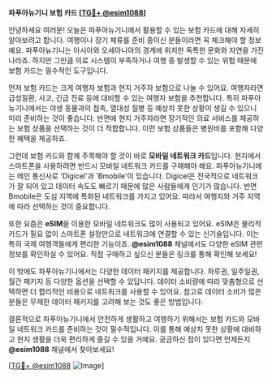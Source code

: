 **파푸아뉴기니 보험 카드 [[TG💪+ @esim1088](https://t.me/s/esim1088)]**

안녕하세요 여러분! 오늘은 파푸아뉴기니에서 활용할 수 있는 보험 카드에 대해 자세히 알아보려고 합니다. 여행이나 장기 체류를 준비 중이신 분들이라면 꼭 체크해야 할 정보예요. 파푸아뉴기니는 아시아와 오세아니아의 경계에 위치한 독특한 문화와 자연을 가진 나라죠. 하지만 그만큼 의료 시스템이 부족하거나 여행 중 발생할 수 있는 위험 때문에 보험 카드는 필수적인 도구입니다.

먼저 보험 카드는 크게 여행자 보험과 현지 거주자 보험으로 나눌 수 있어요. 여행자라면 급성질환, 사고, 긴급 진료 등에 대비할 수 있는 여행자 보험을 추천합니다. 특히 파푸아뉴기니에서는 야생 동물과의 접촉, 열대성 질병 등 예상치 못한 상황이 생길 수 있으니 미리 준비하는 것이 좋습니다. 반면에 현지 거주자라면 장기적인 의료 서비스를 제공하는 보험 상품을 선택하는 것이 더 적합합니다. 이런 보험 상품들은 병원비를 포함해 다양한 혜택을 제공하죠.

그런데 보험 카드와 함께 주목해야 할 것이 바로 **모바일 네트워크 카드**입니다. 현지에서 스마트폰을 사용하려면 반드시 모바일 네트워크 카드를 구매해야 해요. 파푸아뉴기니에는 메인 통신사로 'Digicel'과 'Bmobile'이 있습니다. Digicel은 전국적으로 네트워크가 잘 되어 있고 데이터 속도도 빠르기 때문에 많은 사람들에게 인기가 많습니다. 반면 Bmobile은 도심 지역에 특화된 네트워크를 가지고 있어요. 따라서 여행지와 거주 지역에 따라 선택하는 것이 중요합니다.

또한 요즘은 **eSIM**을 이용한 모바일 네트워크도 많이 사용되고 있어요. eSIM은 물리적 카드가 필요 없이 스마트폰 설정만으로 네트워크에 연결할 수 있는 신기술입니다. 이는 특히 국제 여행객들에게 편리한 기능이죠. **@esim1088** 채널에서도 다양한 eSIM 관련 정보를 확인하실 수 있어요. 직접 구매하고 싶으신 분들은 링크를 통해 확인해 보세요!

이 밖에도 파푸아뉴기니에서는 다양한 데이터 패키지를 제공합니다. 하루권, 일주일권, 월간 패키지 등 다양한 옵션을 선택할 수 있답니다. 데이터 소비량에 따라 맞춤형으로 선택하면 더 합리적인 비용으로 네트워크를 사용할 수 있어요. 참고로 데이터 소비가 많은 분들은 무제한 데이터 패키지를 고려해 보는 것도 좋은 방법입니다.

결론적으로 파푸아뉴기니에서 안전하게 생활하고 여행하기 위해서는 보험 카드와 모바일 네트워크 카드를 준비하는 것이 필수적입니다. 이를 통해 예상치 못한 상황에 대비하고 현지 생활을 더욱 편리하게 즐길 수 있을 거예요. 궁금하신 점이 있다면 언제든지 **@esim1088** 채널에서 찾아보세요!

[[TG💪+ @esim1088](https://t.me/s/esim1088) ![Image](https://i.postimg.cc/Y0z9fWf4/image.png)]